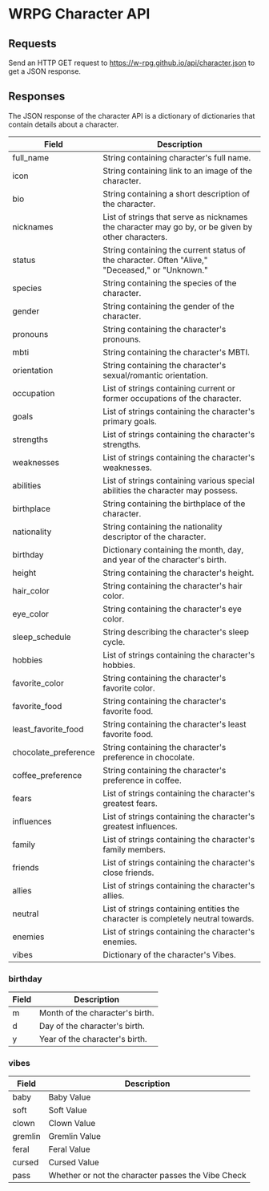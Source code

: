 # WRPG Character API

## Requests

Send an HTTP GET request to <https://w-rpg.github.io/api/character.json> to get a JSON response.

## Responses

The JSON response of the character API is a dictionary of dictionaries that contain details about a character.

|Field|Description|
|-----|-----------|
|full_name|String containing character's full name.|
|icon|String containing link to an image of the character.|
|bio|String containing a short description of the character.|
|nicknames|List of strings that serve as nicknames the character may go by, or be given by other characters.|
|status|String containing the current status of the character. Often "Alive," "Deceased," or "Unknown."|
|species|String containing the species of the character.|
|gender|String containing the gender of the character.|
|pronouns|String containing the character's pronouns.|
|mbti|String containing the character's MBTI.|
|orientation|String containing the character's sexual/romantic orientation.|
|occupation|List of strings containing current or former occupations of the character.|
|goals|List of strings containing the character's primary goals.|
|strengths|List of strings containing the character's strengths.|
|weaknesses|List of strings containing the character's weaknesses.|
|abilities|List of strings containing various special abilities the character may possess.|
|birthplace|String containing the birthplace of the character.|
|nationality|String containing the nationality descriptor of the character.|
|birthday|Dictionary containing the month, day, and year of the character's birth.|
|height|String containing the character's height.|
|hair_color|String containing the character's hair color.|
|eye_color|String containing the character's eye color.|
|sleep_schedule|String describing the character's sleep cycle.|
|hobbies|List of strings containing the character's hobbies.|
|favorite_color|String containing the character's favorite color.|
|favorite_food|String containing the character's favorite food.|
|least_favorite_food|String containing the character's least favorite food.|
|chocolate_preference|String containing the character's preference in chocolate.|
|coffee_preference|String containing the character's preference in coffee.|
|fears|List of strings containing the character's greatest fears.|
|influences|List of strings containing the character's greatest influences.|
|family|List of strings containing the character's family members.|
|friends|List of strings containing the character's close friends.|
|allies|List of strings containing the character's allies.|
|neutral|List of strings containing entities the character is completely neutral towards.|
|enemies|List of strings containing the character's enemies.|
|vibes|Dictionary of the character's Vibes.|

### birthday

|Field|Description|
|-----|-----------|
|m|Month of the character's birth.|
|d|Day of the character's birth.|
|y|Year of the character's birth.|

### vibes

|Field|Description|
|-----|-----------|
|baby|Baby Value|
|soft|Soft Value|
|clown|Clown Value|
|gremlin|Gremlin Value|
|feral|Feral Value|
|cursed|Cursed Value|
|pass|Whether or not the character passes the Vibe Check|
